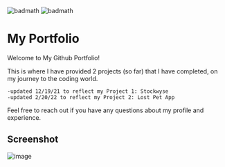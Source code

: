 ![badmath](https://img.shields.io/badge/-HTML-orange)
![badmath](https://img.shields.io/badge/-CSS-blue)

# My Portfolio

Welcome to My Github Portfolio!

This is where I have provided 2 projects (so far) that I have completed, on my journey to the coding world.

    -updated 12/19/21 to reflect my Project 1: Stockwyse
    -updated 2/20/22 to reflect my Project 2: Lost Pet App

Feel free to reach out if you have any questions about my profile and experience.

## Screenshot

![image](https://user-images.githubusercontent.com/92769029/154872127-812e457c-3eb9-46a3-9084-fc7b09b91481.png)

